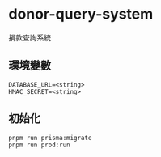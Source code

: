 # donor-query-system

捐款查詢系統

## 環境變數

```dosini
DATABASE_URL=<string>
HMAC_SECRET=<string>
```

## 初始化

```bash
pnpm run prisma:migrate
pnpm run prod:run
```
